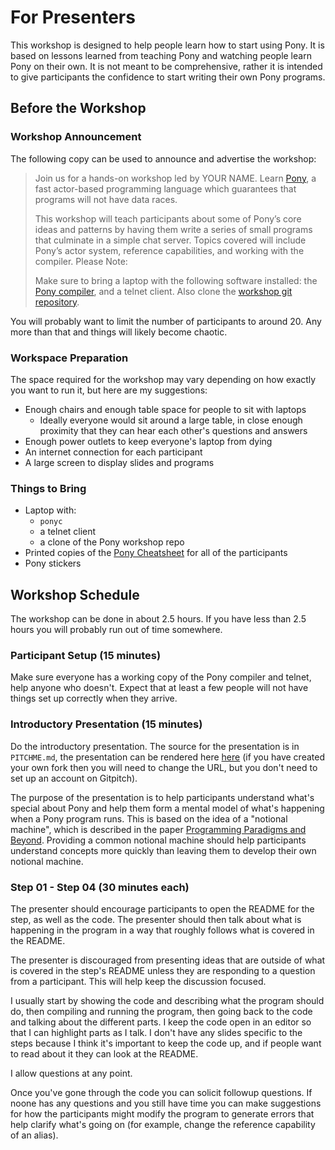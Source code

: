 # For Presenters

This workshop is designed to help people learn how to start using Pony. It is based on lessons learned from teaching Pony and watching people learn Pony on their own. It is not meant to be comprehensive, rather it is intended to give participants the confidence to start writing their own Pony programs.

## Before the Workshop

### Workshop Announcement

The following copy can be used to announce and advertise the workshop:

> Join us for a hands-on workshop led by YOUR NAME. Learn [Pony](https://www.ponylang.org/), a fast actor-based programming language which guarantees that programs will not have data races.
>
> This workshop will teach participants about some of Pony’s core ideas and patterns by having them write a series of small programs that culminate in a simple chat server. Topics covered will include Pony’s actor system, reference capabilities, and working with the compiler.
> Please Note:
>
> Make sure to bring a laptop with the following software installed: the [Pony compiler](https://github.com/ponylang/ponyc/blob/main/INSTALL.md), and a telnet client. Also clone the [workshop git repository](https://github.com/aturley/pony-workshop).

You will probably want to limit the number of participants to around 20. Any more than that and things will likely become chaotic.

### Workspace Preparation

The space required for the workshop may vary depending on how exactly you want to run it, but here are my suggestions:

* Enough chairs and enough table space for people to sit with laptops
  * Ideally everyone would sit around a large table, in close enough proximity that they can hear each other's questions and answers
* Enough power outlets to keep everyone's laptop from dying
* An internet connection for each participant
* A large screen to display slides and programs

### Things to Bring

* Laptop with:
  * `ponyc`
  * a telnet client
  * a clone of the Pony workshop repo
* Printed copies of the [Pony Cheatsheet](https://www.ponylang.org/media/cheatsheet/pony-cheat-sheet.pdf) for all of the participants
* Pony stickers

## Workshop Schedule

The workshop can be done in about 2.5 hours. If you have less than 2.5 hours you will probably run out of time somewhere.

### Participant Setup (15 minutes)

Make sure everyone has a working copy of the Pony compiler and telnet, help anyone who doesn't. Expect that at least a few people will not have things set up correctly when they arrive.

### Introductory Presentation (15 minutes)

Do the introductory presentation. The source for the presentation is in `PITCHME.md`, the presentation can be rendered here [here](https://gitpitch.com/aturley/pony-workshop/master) (if you have created your own fork then you will need to change the URL, but you don't need to set up an account on Gitpitch).

The purpose of the presentation is to help participants understand what's special about Pony and help them form a mental model of what's happening when a Pony program runs. This is based on the idea of a "notional machine", which is described in the paper [Programming Paradigms and Beyond](https://cs.brown.edu/~sk/Publications/Papers/Published/kf-prog-paradigms-and-beyond/paper.pdf). Providing a common notional machine should help participants understand concepts more quickly than leaving them to develop their own notional machine.

### Step 01 - Step 04 (30 minutes each)

The presenter should encourage participants to open the README for the step, as well as the code. The presenter should then talk about what is happening in the program in a way that roughly follows what is covered in the README.

The presenter is discouraged from presenting ideas that are outside of what is covered in the step's README unless they are responding to a question from a participant. This will help keep the discussion focused.

I usually start by showing the code and describing what the program should do, then compiling and running the program, then going back to the code and talking about the different parts. I keep the code open in an editor so that I can highlight parts as I talk. I don't have any slides specific to the steps because I think it's important to keep the code up, and if people want to read about it they can look at the README.

I allow questions at any point.

Once you've gone through the code you can solicit followup questions. If noone has any questions and you still have time you can make suggestions for how the participants might modify the program to generate errors that help clarify what's going on (for example, change the reference capability of an alias).
